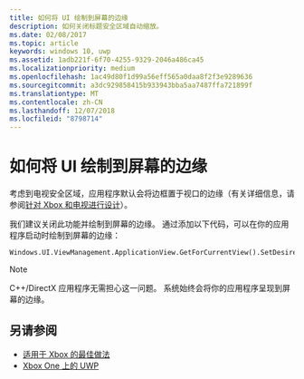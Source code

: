```yaml
---
title: 如何将 UI 绘制到屏幕的边缘
description: 如何关闭标题安全区域自动缩放。
ms.date: 02/08/2017
ms.topic: article
keywords: windows 10, uwp
ms.assetid: 1adb221f-6f70-4255-9329-2046a486ca45
ms.localizationpriority: medium
ms.openlocfilehash: 1ac49d80f1d99a56eff565a0daa8f2f3e9289636
ms.sourcegitcommit: a3dc929858415b933943bba5aa7487ffa721899f
ms.translationtype: MT
ms.contentlocale: zh-CN
ms.lasthandoff: 12/07/2018
ms.locfileid: "8798714"
---
```

# <a name="how-to-draw-ui-to-the-edge-of-the-screen"></a>如何将 UI 绘制到屏幕的边缘   
考虑到电视安全区域，应用程序默认会将边框置于视口的边缘（有关详细信息，请参阅[针对 Xbox 和电视进行设计](../design/devices/designing-for-tv.md#tv-safe-area)）。 

我们建议关闭此功能并绘制到屏幕的边缘。 通过添加以下代码，可以在你的应用程序启动时绘制到屏幕的边缘：
   
```
Windows.UI.ViewManagement.ApplicationView.GetForCurrentView().SetDesiredBoundsMode(Windows.UI.ViewManagement.ApplicationViewBoundsMode.UseCoreWindow);
```
   
> [!NOTE]
> C++/DirectX 应用程序无需担心这一问题。 系统始终会将你的应用程序呈现到屏幕的边缘。

## <a name="see-also"></a>另请参阅
- [适用于 Xbox 的最佳做法](tailoring-for-xbox.md)
- [Xbox One 上的 UWP](index.md)
